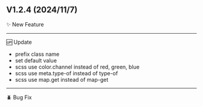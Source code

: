 ## V1.2.4 (2024/11/7)

✨ New Feature

---

🆙 Update

- prefix class name
- set default value
- scss use color.channel instead of red, green, blue
- scss use meta.type-of instead of type-of
- scss use map.get instead of map-get

---

🪲 Bug Fix

